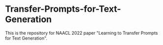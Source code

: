 # Transfer-Prompts-for-Text-Generation

This is the repository for NAACL 2022 paper "Learning to Transfer Prompts for Text Generation".
